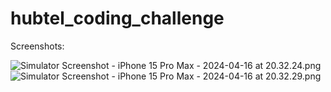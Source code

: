 # hubtel_coding_challenge

Screenshots: 

![Simulator Screenshot - iPhone 15 Pro Max - 2024-04-16 at 20.32.24.png](..%2F..%2FDesktop%2FSimulator%20Screenshot%20-%20iPhone%2015%20Pro%20Max%20-%202024-04-16%20at%2020.32.24.png)
![Simulator Screenshot - iPhone 15 Pro Max - 2024-04-16 at 20.32.29.png](..%2F..%2FDesktop%2FSimulator%20Screenshot%20-%20iPhone%2015%20Pro%20Max%20-%202024-04-16%20at%2020.32.29.png)
